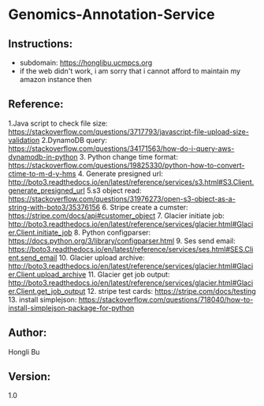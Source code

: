 # Genomics-Annotation-Service
## Instructions:
- subdomain: https://honglibu.ucmpcs.org   
- if the web didn't work, i am sorry that i cannot afford to maintain my amazon instance then
## Reference:
  1.Java script to check file size: https://stackoverflow.com/questions/3717793/javascript-file-upload-size-validation
  2.DynamoDB query: https://stackoverflow.com/questions/34171563/how-do-i-query-aws-dynamodb-in-python 
  3. Python change time format: https://stackoverflow.com/questions/19825330/python-how-to-convert-ctime-to-m-d-y-hms
  4. Generate presigned url: http://boto3.readthedocs.io/en/latest/reference/services/s3.html#S3.Client.generate_presigned_url
  5.s3 object read: https://stackoverflow.com/questions/31976273/open-s3-object-as-a-string-with-boto3/35376156
  6. Stripe create a cumster: https://stripe.com/docs/api#customer_object
  7. Glacier initiate job: http://boto3.readthedocs.io/en/latest/reference/services/glacier.html#Glacier.Client.initiate_job
  8. Python configparser: https://docs.python.org/3/library/configparser.html
  9. Ses send email: https://boto3.readthedocs.io/en/latest/reference/services/ses.html#SES.Client.send_email
  10. Glacier upload archive: http://boto3.readthedocs.io/en/latest/reference/services/glacier.html#Glacier.Client.upload_archive
  11. Glacier get job output:   http://boto3.readthedocs.io/en/latest/reference/services/glacier.html#Glacier.Client.get_job_output
  12. stripe test cards: https://stripe.com/docs/testing
  13. install simplejson: https://stackoverflow.com/questions/718040/how-to-install-simplejson-package-for-python 

## Author:
Hongli Bu

## Version:
1.0

